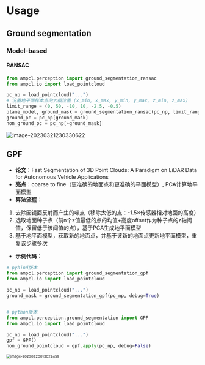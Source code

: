 # Usage

## Ground segmentation

### Model-based

#### RANSAC

```python
from ampcl.perception import ground_segmentation_ransac
from ampcl.io import load_pointcloud

pc_np = load_pointcloud("...")
# 设置地平面样本点的大概位置 (x_min, x_max, y_min, y_max, z_min, z_max)
limit_range = (0, 50, -10, 10, -2.5, -0.5)
plane_model, ground_mask = ground_segmentation_ransac(pc_np, limit_range, distance_threshold=0.2, debug=True)
ground_pc = pc_np[ground_mask]
non_ground_pc = pc_np[~ground_mask]
```

![image-20230321230330622](/home/helios/Github/PointCloud-PyUsage/ampcl/perception/docs/ransac-indoor.png)

## GPF

- **论文**：Fast Segmentation of 3D Point Clouds: A Paradigm on LiDAR Data for Autonomous Vehicle Applications
- **亮点**：coarse to fine（更准确的地面点和更准确的平面模型）, PCA计算地平面模型
- **算法流程**：

1. 去除因镜面反射而产生的噪点（移除太低的点：-1.5×传感器相对地面的高度）
2. 选取地面种子点（前n个z值最低的点的均值+高度offset作为种子点的z轴阈值，保留低于该阈值的点），基于PCA生成地平面模型
3. 基于地平面模型，获取新的地面点，并基于该新的地面点更新地平面模型，重复该步骤多次

- **示例代码**：

```python
# pybind版本
from ampcl.perception import ground_segmentation_gpf
from ampcl.io import load_pointcloud

pc_np = load_pointcloud("...")
ground_mask = ground_segmentation_gpf(pc_np, debug=True)


# python版本
from ampcl.perception.ground_segmentation import GPF
from ampcl.io import load_pointcloud

pc_np = load_pointcloud("...")
gpf = GPF()
non_ground_pointcloud = gpf.apply(pc_np, debug=False)
```

<img src="/home/helios/Github/PointCloud-PyUsage/ampcl/perception/docs/gpf-kitti.png" alt="image-20230420013022459" style="zoom:67%;" />
